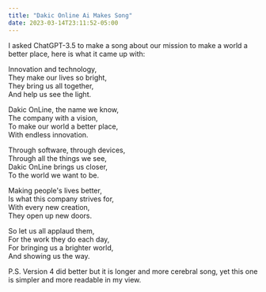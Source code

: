 ```yaml
---
title: "Dakic Online Ai Makes Song"
date: 2023-03-14T23:11:52-05:00
---
```


I asked ChatGPT-3.5 to make a song about our mission to make a world a better place,
here is what it came up with:

Innovation and technology,  
They make our lives so bright,  
They bring us all together,  
And help us see the light.

Dakic OnLine, the name we know,  
The company with a vision,  
To make our world a better place,  
With endless innovation.

Through software, through devices,  
Through all the things we see,  
Dakic OnLine brings us closer,  
To the world we want to be.

Making people's lives better,  
Is what this company strives for,  
With every new creation,  
They open up new doors.

So let us all applaud them,  
For the work they do each day,  
For bringing us a brighter world,  
And showing us the way.

P.S. Version 4 did better but it is longer and more cerebral song, yet this one is simpler and more readable in my view.
